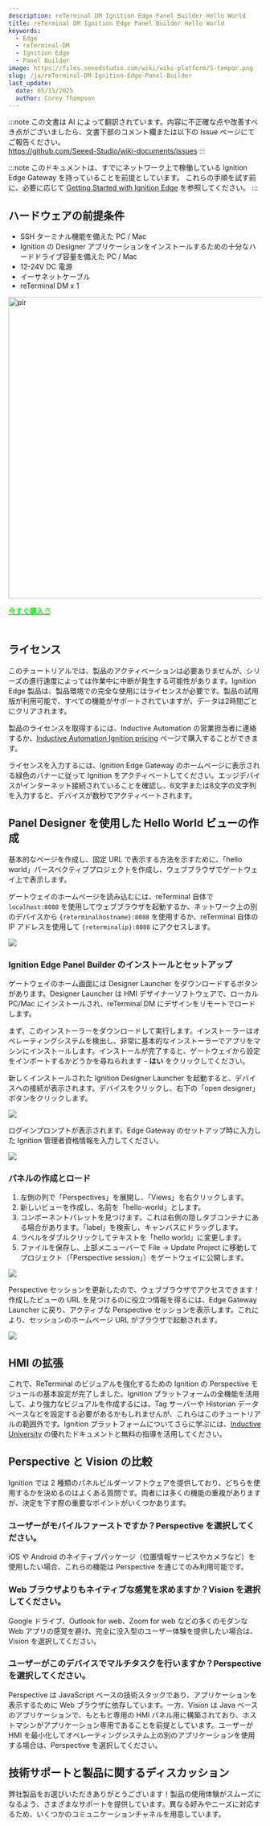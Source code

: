 ```yaml
---
description: reTerminal DM Ignition Edge Panel Builder Hello World
title: reTerminal DM Ignition Edge Panel Builder Hello World
keywords:
  - Edge
  - reTerminal-DM
  - Ignition Edge
  - Panel Builder
image: https://files.seeedstudio.com/wiki/wiki-platform/S-tempor.png
slug: /ja/reTerminal-DM-Ignition-Edge-Panel-Builder
last_update:
  date: 05/15/2025
  author: Corey Thompson
---
```

:::note
この文書は AI によって翻訳されています。内容に不正確な点や改善すべき点がございましたら、文書下部のコメント欄または以下の Issue ページにてご報告ください。  
https://github.com/Seeed-Studio/wiki-documents/issues
:::

:::note
このドキュメントは、すでにネットワーク上で稼働している Ignition Edge Gateway を持っていることを前提としています。
これらの手順を試す前に、必要に応じて [Getting Started with Ignition Edge](/reTerminal-DM-Getting-Started-with-Ignition-Edge) を参照してください。
:::

## ハードウェアの前提条件
- SSH ターミナル機能を備えた PC / Mac
- Ignition の Designer アプリケーションをインストールするための十分なハードドライブ容量を備えた PC / Mac
- 12-24V DC 電源
- イーサネットケーブル
- reTerminal DM x 1

<p style={{textAlign: 'center'}}><img src="https://media-cdn.seeedstudio.com/media/catalog/product/cache/bb49d3ec4ee05b6f018e93f896b8a25d/3/-/3--114070201-reterminal-dm---font.jpg" alt="pir" width="600" height="auto"/></p>

<div class="get_one_now_container" style={{textAlign: 'center'}}>
    <a class="get_one_now_item" href="https://www.seeedstudio.com/reTerminal-DM-p-5616.html" target="_blank">
            <strong><span><font color={'FFFFFF'} size={"4"}> 今すぐ購入 🖱️</font></span></strong>
    </a>
</div>

<br />

## ライセンス
このチュートリアルでは、製品のアクティベーションは必要ありませんが、シリーズの進行速度によっては作業中に中断が発生する可能性があります。Ignition Edge 製品は、製品環境での完全な使用にはライセンスが必要です。製品の試用版が利用可能で、すべての機能がサポートされていますが、データは2時間ごとにクリアされます。

製品のライセンスを取得するには、Inductive Automation の営業担当者に連絡するか、[Inductive Automation Ignition pricing](https://inductiveautomation.com/pricing/ignition) ページで購入することができます。

ライセンスを入力するには、Ignition Edge Gateway のホームページに表示される緑色のバナーに従って Ignition をアクティベートしてください。エッジデバイスがインターネット接続されていることを確認し、6文字または8文字の文字列を入力すると、デバイスが数秒でアクティベートされます。

## Panel Designer を使用した Hello World ビューの作成

基本的なページを作成し、固定 URL で表示する方法を示すために、「hello world」パースペクティブプロジェクトを作成し、ウェブブラウザでゲートウェイ上で表示します。

ゲートウェイのホームページを読み込むには、reTerminal 自体で `localhost:8088` を使用してウェブブラウザを起動するか、ネットワーク上の別のデバイスから `{reterminalhostname}:8088` を使用するか、reTerminal 自体の IP アドレスを使用して `{reterminalip}:8088` にアクセスします。

<p style={{textAlign: 'center'}}>
  <img src="https://files.seeedstudio.com/wiki/wiki-ranger/Contributions/reTerminal-DM-Ignition/ignition-edge-launch-screen.png" />
</p>

### Ignition Edge Panel Builder のインストールとセットアップ

ゲートウェイのホーム画面には Designer Launcher をダウンロードするボタンがあります。Designer Launcher は HMI デザイナーソフトウェアで、ローカル PC/Mac にインストールされ、reTerminal DM にデザインをリモートでロードします。

まず、このインストーラーをダウンロードして実行します。インストーラーはオペレーティングシステムを検出し、非常に基本的なインストーラーでアプリをマシンにインストールします。インストールが完了すると、ゲートウェイから設定をインポートするかどうかを尋ねられます - **はい** をクリックしてください。

新しくインストールされた Ignition Designer Launcher を起動すると、デバイスへの接続が表示されます。デバイスをクリックし、右下の「open designer」ボタンをクリックします。

<p style={{textAlign: 'center'}}>
  <img src="https://files.seeedstudio.com/wiki/wiki-ranger/Contributions/reTerminal-DM-Ignition/ignition-designer-launcher.png" />
</p>

ログインプロンプトが表示されます。Edge Gateway のセットアップ時に入力した Ignition 管理者資格情報を入力してください。

<p style={{textAlign: 'center'}}>
  <img src="https://files.seeedstudio.com/wiki/wiki-ranger/Contributions/reTerminal-DM-Ignition/ignition-designer-login.png" />
</p>

### パネルの作成とロード

1. 左側の列で「Perspectives」を展開し、「Views」を右クリックします。
2. 新しいビューを作成し、名前を「hello-world」とします。
3. コンポーネントパレットを見つけます。これは右側の隠しタブコンテナにある場合があります。「label」を検索し、キャンバスにドラッグします。
4. ラベルをダブルクリックしてテキストを「hello world」に変更します。
5. ファイルを保存し、上部メニューバーで File -> Update Project に移動してプロジェクト（「Perspective session」）をゲートウェイに公開します。

<p style={{textAlign: 'center'}}>
  <img src="https://files.seeedstudio.com/wiki/wiki-ranger/Contributions/reTerminal-DM-Ignition/ignition-panel-create-helloworld.gif" />
</p>

Perspective セッションを更新したので、ウェブブラウザでアクセスできます！
作成したビューの URL を見つけるのに役立つ情報を得るには、Edge Gateway Launcher に戻り、アクティブな Perspective セッションを表示します。これにより、セッションのホームページ URL がブラウザで起動されます。

<p style={{textAlign: 'center'}}>
  <img src="https://files.seeedstudio.com/wiki/wiki-ranger/Contributions/reTerminal-DM-Ignition/ignition-panel-view-helloworld.gif" />
</p>

## HMI の拡張
これで、ReTerminal のビジュアルを強化するための Ignition の Perspective モジュールの基本設定が完了しました。Ignition プラットフォームの全機能を活用して、より強力なビジュアルを作成するには、Tag サーバーや Historian データベースなどを設定する必要があるかもしれませんが、これらはこのチュートリアルの範囲外です。Ignition プラットフォームについてさらに学ぶには、[Inductive University](https://inductiveuniversity.com/) の優れたドキュメントと無料の指導を活用してください。

## Perspective と Vision の比較
Ignition では 2 種類のパネルビルダーソフトウェアを提供しており、どちらを使用するかを決めるのはよくある質問です。両者には多くの機能の重複がありますが、決定を下す際の重要なポイントがいくつかあります。

### ユーザーがモバイルファーストですか？Perspective を選択してください。
iOS や Android のネイティブパッケージ（位置情報サービスやカメラなど）を使用したい場合、これらの機能は Perspective を通じてのみ利用可能です。

### Web ブラウザよりもネイティブな感覚を求めますか？Vision を選択してください。
Google ドライブ、Outlook for web、Zoom for web などの多くのモダンな Web アプリの感覚を避け、完全に没入型のユーザー体験を提供したい場合は、Vision を選択してください。

### ユーザーがこのデバイスでマルチタスクを行いますか？Perspective を選択してください。
Perspective は JavaScript ベースの技術スタックであり、アプリケーションを表示するために Web ブラウザに依存しています。一方、Vision は Java ベースのアプリケーションで、もともと専用の HMI パネル用に構築されており、ホストマシンがアプリケーション専用であることを前提としています。ユーザーが HMI を最小化してオペレーティングシステム上の別のアプリケーションを使用する場合は、Perspective を選択してください。

## 技術サポートと製品に関するディスカッション

弊社製品をお選びいただきありがとうございます！製品の使用体験がスムーズになるよう、さまざまなサポートを提供しています。異なる好みやニーズに対応するため、いくつかのコミュニケーションチャネルを用意しています。

<div class="button_tech_support_container">
<a href="https://forum.seeedstudio.com/" class="button_forum"></a> 
<a href="https://www.seeedstudio.com/contacts" class="button_email"></a>
</div>

<div class="button_tech_support_container">
<a href="https://discord.gg/eWkprNDMU7" class="button_discord"></a> 
<a href="https://github.com/Seeed-Studio/wiki-documents/discussions/69" class="button_discussion"></a>
</div>